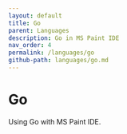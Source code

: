 ```yaml
---
layout: default
title: Go
parent: Languages
description: Go in MS Paint IDE
nav_order: 4
permalink: /languages/go
github-path: languages/go.md
---
```


# Go

Using Go with MS Paint IDE.

